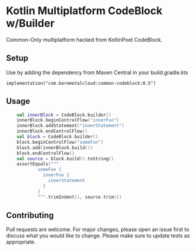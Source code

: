 # Kotlin Multiplatform CodeBlock w/Builder

Common-Only multiplatform hacked from KotlinPoet CodeBlock.

## Setup

Use by adding the dependency from Maven Central in your build.gradle.kts

```
implementation("com.baremetalcloud:common-codeblock:0.5")
```

## Usage

```kotlin
    val innerBlock = CodeBlock.builder()
    innerBlock.beginControlFlow("innerFun")
    innerBlock.addStatement("innerStatement")
    innerBlock.endControlFlow()
    val block = CodeBlock.builder()
    block.beginControlFlow("someFun")
    block.add(innerBlock.build())
    block.endControlFlow()
    val source = block.build().toString()
    assertEquals("""
            someFun {
              innerFun {
                innerStatement
              }
            }
            """.trimIndent(), source.trim())
```

## Contributing

Pull requests are welcome. For major changes, please open an issue first to discuss what you would like to change.
Please make sure to update tests as appropriate.